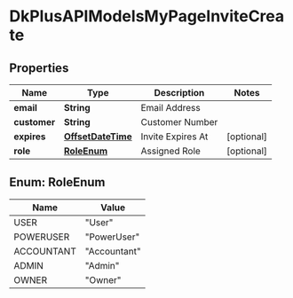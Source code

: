 
# DkPlusAPIModelsMyPageInviteCreate

## Properties
Name | Type | Description | Notes
------------ | ------------- | ------------- | -------------
**email** | **String** | Email Address | 
**customer** | **String** | Customer Number | 
**expires** | [**OffsetDateTime**](OffsetDateTime.md) | Invite Expires At |  [optional]
**role** | [**RoleEnum**](#RoleEnum) | Assigned Role |  [optional]


<a name="RoleEnum"></a>
## Enum: RoleEnum
Name | Value
---- | -----
USER | &quot;User&quot;
POWERUSER | &quot;PowerUser&quot;
ACCOUNTANT | &quot;Accountant&quot;
ADMIN | &quot;Admin&quot;
OWNER | &quot;Owner&quot;



